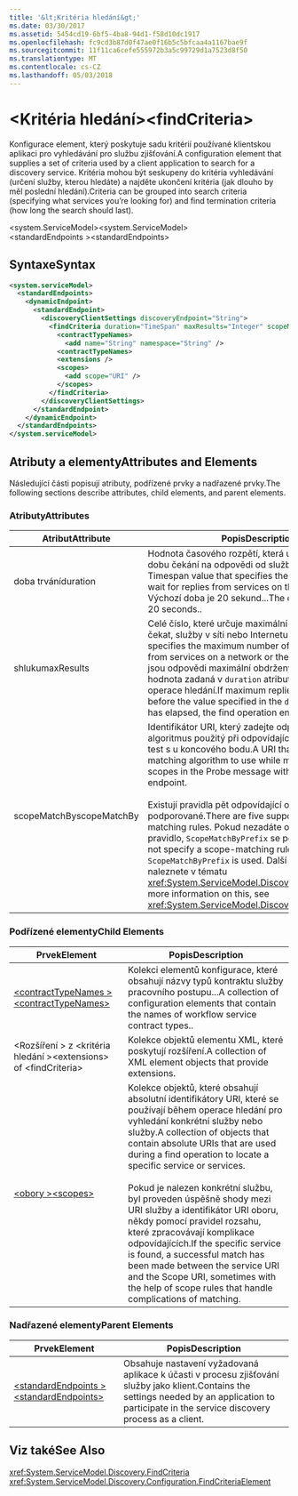 ```yaml
---
title: '&lt;Kritéria hledání&gt;'
ms.date: 03/30/2017
ms.assetid: 5454cd19-6bf5-4ba8-94d1-f58d10dc1917
ms.openlocfilehash: fc9cd3b87d0f47ae0f16b5c5bfcaa4a1167bae9f
ms.sourcegitcommit: 11f11ca6cefe555972b3a5c99729d1a7523d8f50
ms.translationtype: MT
ms.contentlocale: cs-CZ
ms.lasthandoff: 05/03/2018
---
```

# <a name="ltfindcriteriagt"></a><span data-ttu-id="07707-102">&lt;Kritéria hledání&gt;</span><span class="sxs-lookup"><span data-stu-id="07707-102">&lt;findCriteria&gt;</span></span>
<span data-ttu-id="07707-103">Konfigurace element, který poskytuje sadu kritérií používané klientskou aplikaci pro vyhledávání pro službu zjišťování.</span><span class="sxs-lookup"><span data-stu-id="07707-103">A configuration element that supplies a set of criteria used by a client application to search for a discovery service.</span></span> <span data-ttu-id="07707-104">Kritéria mohou být seskupeny do kritéria vyhledávání (určení služby, kterou hledáte) a najděte ukončení kritéria (jak dlouho by měl poslední hledání).</span><span class="sxs-lookup"><span data-stu-id="07707-104">Criteria can be grouped into search criteria (specifying what services you’re looking for) and find termination criteria (how long the search should last).</span></span>  
  
 <span data-ttu-id="07707-105">\<system.ServiceModel></span><span class="sxs-lookup"><span data-stu-id="07707-105">\<system.ServiceModel></span></span>  
<span data-ttu-id="07707-106">\<standardEndpoints ></span><span class="sxs-lookup"><span data-stu-id="07707-106">\<standardEndpoints></span></span>  
  
## <a name="syntax"></a><span data-ttu-id="07707-107">Syntaxe</span><span class="sxs-lookup"><span data-stu-id="07707-107">Syntax</span></span>  
  
```xml  
<system.serviceModel>  
  <standardEndpoints>
    <dynamicEndpoint>
      <standardEndpoint>
        <discoveryClientSettings discoveryEndpoint="String">
          <findCriteria duration="TimeSpan" maxResults="Integer" scopeMatchBy="Uri">
            <contractTypeNames>
              <add name="String" namespace="String" />
            <contractTypeNames>
            <extensions />
            <scopes>
              <add scope="URI" />
            </scopes>
          </findCriteria>
        </discoveryClientSettings>
      </standardEndpoint>
    </dynamicEndpoint>
  </standardEndpoints>  
</system.serviceModel>  
```  
  
## <a name="attributes-and-elements"></a><span data-ttu-id="07707-108">Atributy a elementy</span><span class="sxs-lookup"><span data-stu-id="07707-108">Attributes and Elements</span></span>  
 <span data-ttu-id="07707-109">Následující části popisují atributy, podřízené prvky a nadřazené prvky.</span><span class="sxs-lookup"><span data-stu-id="07707-109">The following sections describe attributes, child elements, and parent elements.</span></span>  
  
### <a name="attributes"></a><span data-ttu-id="07707-110">Atributy</span><span class="sxs-lookup"><span data-stu-id="07707-110">Attributes</span></span>  
  
|<span data-ttu-id="07707-111">Atribut</span><span class="sxs-lookup"><span data-stu-id="07707-111">Attribute</span></span>|<span data-ttu-id="07707-112">Popis</span><span class="sxs-lookup"><span data-stu-id="07707-112">Description</span></span>|  
|---------------|-----------------|  
|<span data-ttu-id="07707-113">doba trvání</span><span class="sxs-lookup"><span data-stu-id="07707-113">duration</span></span>|<span data-ttu-id="07707-114">Hodnota časového rozpětí, která určuje maximální dobu čekání na odpovědi od služby v síti.</span><span class="sxs-lookup"><span data-stu-id="07707-114">A Timespan value that specifies the maximum time to wait for replies from services on the network.</span></span> <span data-ttu-id="07707-115">Výchozí doba je 20 sekund...</span><span class="sxs-lookup"><span data-stu-id="07707-115">The default duration is 20 seconds..</span></span>|  
|<span data-ttu-id="07707-116">shluku</span><span class="sxs-lookup"><span data-stu-id="07707-116">maxResults</span></span>|<span data-ttu-id="07707-117">Celé číslo, které určuje maximální počet odpovědí čekat, služby v síti nebo Internetu.</span><span class="sxs-lookup"><span data-stu-id="07707-117">An integer that specifies the maximum number of replies to wait for, from services on a network or the Internet.</span></span> <span data-ttu-id="07707-118">Pokud jsou odpovědi maximální obdrženy předtím, než hodnota zadaná v `duration` atribut uplynul, skončení operace hledání.</span><span class="sxs-lookup"><span data-stu-id="07707-118">If maximum replies are received before the value specified in the `duration` attribute has elapsed, the find operation ends.</span></span>|  
|<span data-ttu-id="07707-119">scopeMatchBy</span><span class="sxs-lookup"><span data-stu-id="07707-119">scopeMatchBy</span></span>|<span data-ttu-id="07707-120">Identifikátor URI, který zadejte odpovídající algoritmus použitý při odpovídající obory ve zprávě test s u koncového bodu.</span><span class="sxs-lookup"><span data-stu-id="07707-120">A URI that specify the matching algorithm to use while matching the scopes in the Probe message with that of the endpoint.</span></span><br /><br /> <span data-ttu-id="07707-121">Existují pravidla pět odpovídající oboru podporované.</span><span class="sxs-lookup"><span data-stu-id="07707-121">There are five supported scope-matching rules.</span></span> <span data-ttu-id="07707-122">Pokud nezadáte oboru odpovídající pravidlo, `ScopeMatchByPrefix` se používá.</span><span class="sxs-lookup"><span data-stu-id="07707-122">If you do not specify a scope-matching rule, `ScopeMatchByPrefix` is used.</span></span> <span data-ttu-id="07707-123">Další informace o tomto naleznete v tématu <xref:System.ServiceModel.Discovery.FindCriteria>.</span><span class="sxs-lookup"><span data-stu-id="07707-123">For more information on this, see <xref:System.ServiceModel.Discovery.FindCriteria>.</span></span>|  
  
### <a name="child-elements"></a><span data-ttu-id="07707-124">Podřízené elementy</span><span class="sxs-lookup"><span data-stu-id="07707-124">Child Elements</span></span>  
  
|<span data-ttu-id="07707-125">Prvek</span><span class="sxs-lookup"><span data-stu-id="07707-125">Element</span></span>|<span data-ttu-id="07707-126">Popis</span><span class="sxs-lookup"><span data-stu-id="07707-126">Description</span></span>|  
|-------------|-----------------|  
|[<span data-ttu-id="07707-127">\<contractTypeNames ></span><span class="sxs-lookup"><span data-stu-id="07707-127">\<contractTypeNames></span></span>](../../../../../docs/framework/configure-apps/file-schema/wcf/contracttypenames.md)|<span data-ttu-id="07707-128">Kolekci elementů konfigurace, které obsahují názvy typů kontraktu služby pracovního postupu...</span><span class="sxs-lookup"><span data-stu-id="07707-128">A collection of configuration elements that contain the names of workflow service contract types..</span></span>|  
|<span data-ttu-id="07707-129">\<Rozšíření > z \<kritéria hledání ></span><span class="sxs-lookup"><span data-stu-id="07707-129">\<extensions> of \<findCriteria></span></span>|<span data-ttu-id="07707-130">Kolekce objektů elementu XML, které poskytují rozšíření.</span><span class="sxs-lookup"><span data-stu-id="07707-130">A collection of XML element objects that provide extensions.</span></span>|  
|[<span data-ttu-id="07707-131">\<obory ></span><span class="sxs-lookup"><span data-stu-id="07707-131">\<scopes></span></span>](../../../../../docs/framework/configure-apps/file-schema/wcf/scopes.md)|<span data-ttu-id="07707-132">Kolekce objektů, které obsahují absolutní identifikátory URI, které se používají během operace hledání pro vyhledání konkrétní služby nebo služby.</span><span class="sxs-lookup"><span data-stu-id="07707-132">A collection of objects that contain absolute URIs that are used during a find operation to locate a specific service or services.</span></span><br /><br /> <span data-ttu-id="07707-133">Pokud je nalezen konkrétní službu, byl proveden úspěšně shody mezi URI služby a identifikátor URI oboru, někdy pomocí pravidel rozsahu, které zpracovávají komplikace odpovídajících.</span><span class="sxs-lookup"><span data-stu-id="07707-133">If the specific service is found, a successful match has been made between the service URI and the Scope URI, sometimes with the help of scope rules that handle complications of matching.</span></span>|  
  
### <a name="parent-elements"></a><span data-ttu-id="07707-134">Nadřazené elementy</span><span class="sxs-lookup"><span data-stu-id="07707-134">Parent Elements</span></span>  
  
|<span data-ttu-id="07707-135">Prvek</span><span class="sxs-lookup"><span data-stu-id="07707-135">Element</span></span>|<span data-ttu-id="07707-136">Popis</span><span class="sxs-lookup"><span data-stu-id="07707-136">Description</span></span>|  
|-------------|-----------------|  
|[<span data-ttu-id="07707-137">\<standardEndpoints ></span><span class="sxs-lookup"><span data-stu-id="07707-137">\<standardEndpoints></span></span>](../../../../../docs/framework/configure-apps/file-schema/wcf/standardendpoints.md)|<span data-ttu-id="07707-138">Obsahuje nastavení vyžadovaná aplikace k účasti v procesu zjišťování služby jako klient.</span><span class="sxs-lookup"><span data-stu-id="07707-138">Contains the settings needed by an application to participate in the service discovery process as a client.</span></span>|  
  
## <a name="see-also"></a><span data-ttu-id="07707-139">Viz také</span><span class="sxs-lookup"><span data-stu-id="07707-139">See Also</span></span>  
 <xref:System.ServiceModel.Discovery.FindCriteria>  
 <xref:System.ServiceModel.Discovery.Configuration.FindCriteriaElement>
